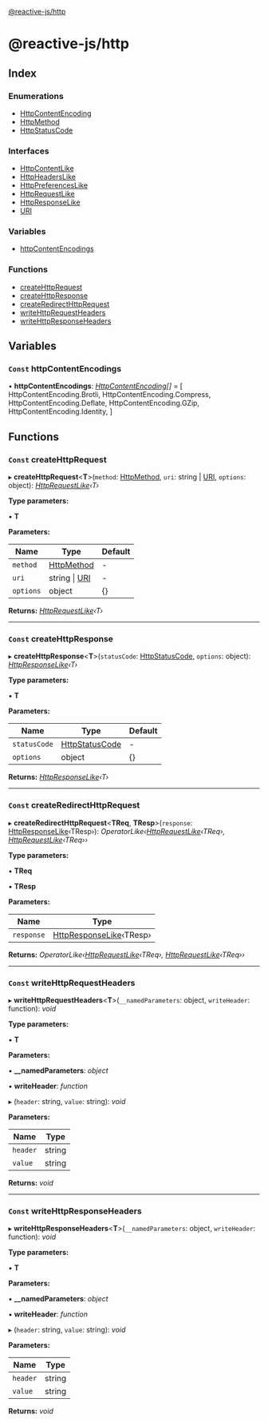 [@reactive-js/http](README.md)

# @reactive-js/http

## Index

### Enumerations

* [HttpContentEncoding](enums/httpcontentencoding.md)
* [HttpMethod](enums/httpmethod.md)
* [HttpStatusCode](enums/httpstatuscode.md)

### Interfaces

* [HttpContentLike](interfaces/httpcontentlike.md)
* [HttpHeadersLike](interfaces/httpheaderslike.md)
* [HttpPreferencesLike](interfaces/httppreferenceslike.md)
* [HttpRequestLike](interfaces/httprequestlike.md)
* [HttpResponseLike](interfaces/httpresponselike.md)
* [URI](interfaces/uri.md)

### Variables

* [httpContentEncodings](README.md#const-httpcontentencodings)

### Functions

* [createHttpRequest](README.md#const-createhttprequest)
* [createHttpResponse](README.md#const-createhttpresponse)
* [createRedirectHttpRequest](README.md#const-createredirecthttprequest)
* [writeHttpRequestHeaders](README.md#const-writehttprequestheaders)
* [writeHttpResponseHeaders](README.md#const-writehttpresponseheaders)

## Variables

### `Const` httpContentEncodings

• **httpContentEncodings**: *[HttpContentEncoding](enums/httpcontentencoding.md)[]* =  [
  HttpContentEncoding.Brotli,
  HttpContentEncoding.Compress,
  HttpContentEncoding.Deflate,
  HttpContentEncoding.GZip,
  HttpContentEncoding.Identity,
]

## Functions

### `Const` createHttpRequest

▸ **createHttpRequest**<**T**>(`method`: [HttpMethod](enums/httpmethod.md), `uri`: string | [URI](interfaces/uri.md), `options`: object): *[HttpRequestLike](interfaces/httprequestlike.md)‹T›*

**Type parameters:**

▪ **T**

**Parameters:**

Name | Type | Default |
------ | ------ | ------ |
`method` | [HttpMethod](enums/httpmethod.md) | - |
`uri` | string &#124; [URI](interfaces/uri.md) | - |
`options` | object |  {} |

**Returns:** *[HttpRequestLike](interfaces/httprequestlike.md)‹T›*

___

### `Const` createHttpResponse

▸ **createHttpResponse**<**T**>(`statusCode`: [HttpStatusCode](enums/httpstatuscode.md), `options`: object): *[HttpResponseLike](interfaces/httpresponselike.md)‹T›*

**Type parameters:**

▪ **T**

**Parameters:**

Name | Type | Default |
------ | ------ | ------ |
`statusCode` | [HttpStatusCode](enums/httpstatuscode.md) | - |
`options` | object |  {} |

**Returns:** *[HttpResponseLike](interfaces/httpresponselike.md)‹T›*

___

### `Const` createRedirectHttpRequest

▸ **createRedirectHttpRequest**<**TReq**, **TResp**>(`response`: [HttpResponseLike](interfaces/httpresponselike.md)‹TResp›): *OperatorLike‹[HttpRequestLike](interfaces/httprequestlike.md)‹TReq›, [HttpRequestLike](interfaces/httprequestlike.md)‹TReq››*

**Type parameters:**

▪ **TReq**

▪ **TResp**

**Parameters:**

Name | Type |
------ | ------ |
`response` | [HttpResponseLike](interfaces/httpresponselike.md)‹TResp› |

**Returns:** *OperatorLike‹[HttpRequestLike](interfaces/httprequestlike.md)‹TReq›, [HttpRequestLike](interfaces/httprequestlike.md)‹TReq››*

___

### `Const` writeHttpRequestHeaders

▸ **writeHttpRequestHeaders**<**T**>(`__namedParameters`: object, `writeHeader`: function): *void*

**Type parameters:**

▪ **T**

**Parameters:**

▪ **__namedParameters**: *object*

▪ **writeHeader**: *function*

▸ (`header`: string, `value`: string): *void*

**Parameters:**

Name | Type |
------ | ------ |
`header` | string |
`value` | string |

**Returns:** *void*

___

### `Const` writeHttpResponseHeaders

▸ **writeHttpResponseHeaders**<**T**>(`__namedParameters`: object, `writeHeader`: function): *void*

**Type parameters:**

▪ **T**

**Parameters:**

▪ **__namedParameters**: *object*

▪ **writeHeader**: *function*

▸ (`header`: string, `value`: string): *void*

**Parameters:**

Name | Type |
------ | ------ |
`header` | string |
`value` | string |

**Returns:** *void*

